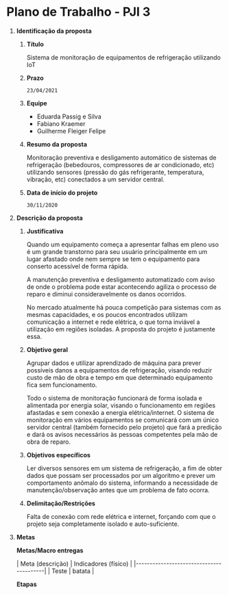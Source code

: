 # Plano de Trabalho - PJI 3

1. **Identificação da proposta**

    1. **Título**

        Sistema de monitoração de equipamentos de refrigeração utilizando IoT

    2. **Prazo**

        `23/04/2021`

    3. **Equipe**

        * Eduarda Passig e Silva
        * Fabiano Kraemer
        * Guilherme Fleiger Felipe

    4. **Resumo da proposta**

        Monitoração preventiva e desligamento automático de sistemas de refrigeração (bebedouros, compressores de ar condicionado, etc) utilizando sensores (pressão do gás refrigerante, temperatura, vibração, etc) conectados a um servidor central.

    5. **Data de início do projeto**

        `30/11/2020`
    
2. **Descrição da proposta**

    1. **Justificativa**

        Quando um equipamento começa a apresentar falhas em pleno uso é um grande transtorno para seu usuário principalmente em um lugar afastado onde nem sempre se tem o equipamento para conserto acessível de forma rápida.

        A manutenção preventiva e desligamento automatizado com aviso de onde o problema pode estar acontecendo agiliza o processo de reparo e diminui consideravelmente os danos ocorridos.

        No mercado atualmente há pouca competição para sistemas com as mesmas capacidades, e os poucos encontrados utilizam comunicação a internet e rede elétrica, o que torna inviável a utilização em regiões isoladas. A proposta do projeto é justamente essa.

    2. **Objetivo geral**

        Agrupar dados e utilizar aprendizado de máquina para prever possíveis danos a equipamentos de refrigeração, visando reduzir custo de mão de obra e tempo em que determinado equipamento fica sem funcionamento. 

        Todo o sistema de monitoração funcionará de forma isolada e alimentada por energia solar, visando o funcionamento em regiões afastadas e sem conexão a energia elétrica/internet. O sistema de monitoração em vários equipamentos se comunicará com um único servidor central (também fornecido pelo projeto) que fará a predição e dará os avisos necessários às pessoas competentes pela mão de obra de reparo.

    3. **Objetivos específicos**

        Ler diversos sensores em um sistema de refrigeração, a fim de obter dados que possam ser processados por um algoritmo e prever um comportamento anômalo do sistema, informando a necessidade de manutenção/observação antes que um problema de fato ocorra.

    4. **Delimitação/Restrições**

        Falta de conexão com rede elétrica e internet, forçando com que o projeto seja completamente isolado e auto-suficiente.

3. **Metas**

    **Metas/Macro entregas**

    | Meta (descrição) | Indicadores (físico) |
    |-----------------------------------------|
    | Teste            |           batata     |

    

    **Etapas**